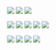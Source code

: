 ![](https://cdn.discordapp.com/attachments/1012789720612360235/1257889984329814038/anti_usuk___stamp_by_anti_giripan_da4a1i1-fullview.png?ex=66860cd6&is=6684bb56&hm=97a0c70ffe22b047d6c41fb143166b8fe764c5d8a53824d5e53fec14e2833724&) ![](https://cdn.discordapp.com/attachments/1012789720612360235/1257926307518611526/d7hn94k-47bdbfa5-a431-4eb5-99a5-adb59d45b3cf.gif?ex=66862eaa&is=6684dd2a&hm=44f3c665f4921a5517df3eeac6b879f53812ba39376fe54c0a6fadbaae75f351&) ![](https://cdn.discordapp.com/attachments/1012789720612360235/1257926564922789978/d81qr7v-684a483e-f6e6-4ad4-a15b-1f47ecf0fef9.png?ex=66862ee8&is=6684dd68&hm=705b753c1baa7dc327493b3af7b402280ab61a6461acf313fdcf8f756e36f53e&)

![](https://cdn.discordapp.com/attachments/1077388167872786442/1257944082328850432/jjba__mountain_tim_stamp_by_whitenoize_dbsrnae-fullview.jpg?ex=66863f38&is=6684edb8&hm=295da8243f474fdc9bafe29b3e949ba1c19c2d186939658efe14e38135fe33bd&) ![](https://cdn.discordapp.com/attachments/1012789720612360235/1257929034973712458/dahp67f-906c247d-46af-4a5a-b49c-05f159e134fc.gif?ex=66863135&is=6684dfb5&hm=a07edb0380fe97214f2904dd0f97fe458efdb61529f2cd1f37305dd6802476ac&) ![](https://cdn.discordapp.com/attachments/1012789720612360235/1257941659270774884/jjba__tusk_stamp_by_whitenoize_dbu459g-fullview.jpg?ex=66863cf6&is=6684eb76&hm=1767846e5982b70978b16feced3b45643a117ba9163475568294e99eacafccf1&) ![](https://cdn.discordapp.com/attachments/1012789720612360235/1257934634138730566/daedvwr-12a67ee0-1471-40bf-b8ef-7fdc0eb38799.png?ex=6686366c&is=6684e4ec&hm=79f39e780179fde00119dc575987eae6c16c6b7fb13e202d9d45ff9921ad1d0a&) ![](https://cdn.discordapp.com/attachments/1012789720612360235/1257940899799892061/jjba____clamp__kujo_jouta_stamp_by_whitenoize_dc1wncm-fullview.jpg?ex=66863c41&is=6684eac1&hm=ad4abfe81c254a7afdaca71b49f7cd83e2e04e0ab5d822e06d957db258849b7f&)

![](https://cdn.discordapp.com/attachments/1012789720612360235/1257929705412231178/d1ifsis-df623859-4888-4971-bbc3-524035323992.png?ex=668631d4&is=6684e054&hm=1de4dd6bc9ee9bb684ebd2589e753e2c53cc76b8b9f85e8b8bc77e606ef42242&) ![](https://cdn.discordapp.com/attachments/1012789720612360235/1257939305977090098/tumblr_1c98443b9adc3fb02abc6655411f0fc0_3f24632f_100.png?ex=66863ac5&is=6684e945&hm=020a139b0eff11dee3c540485eeec9d193456a636a446c2e60e33d8ff6fc26f1&) ![](https://cdn.discordapp.com/attachments/1012789720612360235/1257931936870170635/dbga1pm-b9b26a83-5c3b-4594-a180-f12935639382.png?ex=668633e8&is=6684e268&hm=233de5dc5c7a2dc089caf6f7220ecfc1fc30ff6c4d0001f76c3560dde350202d&) ![](https://cdn.discordapp.com/attachments/1012789720612360235/1257931937176223794/delav04-e965b738-8cd6-4e92-bf33-5823a837072e.png?ex=668633e9&is=6684e269&hm=37ce771950256b00f128601a352f308b4bd7caedf43dc930b4655e43b9919fd9&)
